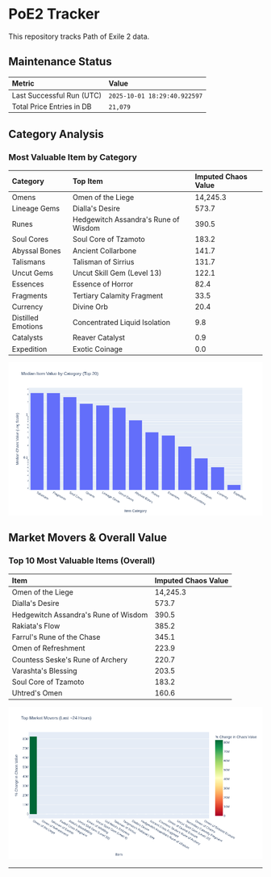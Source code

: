 # PoE2 Tracker

This repository tracks Path of Exile 2 data.

## Maintenance Status

<!-- START_MAINTENANCE -->
| Metric | Value |
|:---|:---|
| Last Successful Run (UTC) | `2025-10-01 18:29:40.922597` |
| Total Price Entries in DB | `21,079` |

<!-- END_MAINTENANCE -->

## Category Analysis

<!-- START_CATEGORY_ANALYSIS -->
### Most Valuable Item by Category
| Category | Top Item | Imputed Chaos Value |
| :--- | :--- | :--- |
| Omens | Omen of the Liege | 14,245.3 |
| Lineage Gems | Dialla's Desire | 573.7 |
| Runes | Hedgewitch Assandra's Rune of Wisdom | 390.5 |
| Soul Cores | Soul Core of Tzamoto | 183.2 |
| Abyssal Bones | Ancient Collarbone | 141.7 |
| Talismans | Talisman of Sirrius | 131.7 |
| Uncut Gems | Uncut Skill Gem (Level 13) | 122.1 |
| Essences | Essence of Horror | 82.4 |
| Fragments | Tertiary Calamity Fragment | 33.5 |
| Currency | Divine Orb | 20.4 |
| Distilled Emotions | Concentrated Liquid Isolation | 9.8 |
| Catalysts | Reaver Catalyst | 0.9 |
| Expedition | Exotic Coinage | 0.0 |


![Category Analysis Chart](charts/category_analysis.png)
<!-- END_CATEGORY_ANALYSIS -->

## Market Movers & Overall Value

<!-- START_ANALYSIS -->
### Top 10 Most Valuable Items (Overall)
| Item | Imputed Chaos Value |
| :--- | :--- |
| Omen of the Liege | 14,245.3 |
| Dialla's Desire | 573.7 |
| Hedgewitch Assandra's Rune of Wisdom | 390.5 |
| Rakiata's Flow | 385.2 |
| Farrul's Rune of the Chase | 345.1 |
| Omen of Refreshment | 223.9 |
| Countess Seske's Rune of Archery | 220.7 |
| Varashta's Blessing | 203.5 |
| Soul Core of Tzamoto | 183.2 |
| Uhtred's Omen | 160.6 |


![Market Movers Chart](charts/market_movers.png)
<!-- END_ANALYSIS -->

---
